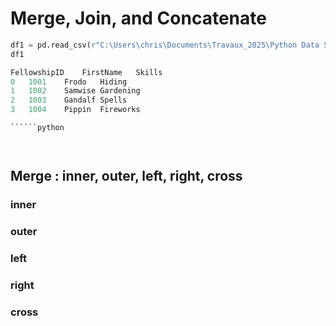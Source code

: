 # Merge, Join, and Concatenate

```python
df1 = pd.read_csv(r"C:\Users\chris\Documents\Travaux_2025\Python Data Science\Merge_Join_Concatenate\LOTR.csv")
df1

FellowshipID	FirstName	Skills
0	1001	Frodo	Hiding
1	1002	Samwise	Gardening
2	1003	Gandalf	Spells
3	1004	Pippin	Fireworks

```

```python
``````python
```

```python
```

```python
```

## Merge : inner, outer, left, right, cross

### inner

### outer

### left

### right

### cross
 
